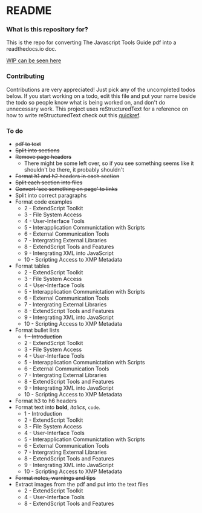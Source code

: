# README #

### What is this repository for? ###

This is the repo for converting The Javascript Tools Guide pdf into a readthedocs.io doc.

[WIP can be seen here](http://javascript-tools-guide.readthedocs.io/en/latest/)

### Contributing ###

Contributions are very appreciated! Just pick any of the uncompleted todos below. If you start working on a todo, edit this file and put your name beside the todo so people know what is being worked on, and don't do unnecessary work.
This project uses reStructuredText for a reference on how to write reStructuredText check out this [quickref](http://docutils.sourceforge.net/docs/user/rst/quickref.html).

### To do ###

- ~~pdf to text~~
- ~~Split into sections~~
- ~~Remove page headers~~
    - There might be some left over, so if you see something seems like it shouldn't be there, it probably shouldn't
- ~~Format h1 and h2 headers in each section~~
- ~~Split each section into files~~
- ~~Convert 'see something on page' to links~~
- Split into correct paragraphs
- Format code examples
    - 2 - ExtendScript Toolkit
    - 3 - File System Access
    - 4 - User-Interface Tools
    - 5 - Interapplication Communictation with Scripts
    - 6 - External Communication Tools
    - 7 - Intergrating External Libraries
    - 8 - ExtendScript Tools and Features
    - 9 - Intergrating XML into JavaScript
    - 10 - Scripting Access to XMP Metadata
- Format tables
    - 2 - ExtendScript Toolkit
    - 3 - File System Access
    - 4 - User-Interface Tools
    - 5 - Interapplication Communictation with Scripts
    - 6 - External Communication Tools
    - 7 - Intergrating External Libraries
    - 8 - ExtendScript Tools and Features
    - 9 - Intergrating XML into JavaScript
    - 10 - Scripting Access to XMP Metadata
- Format bullet lists
    - ~~1 - Introduction~~
    - 2 - ExtendScript Toolkit
    - 3 - File System Access
    - 4 - User-Interface Tools
    - 5 - Interapplication Communictation with Scripts
    - 6 - External Communication Tools
    - 7 - Intergrating External Libraries
    - 8 - ExtendScript Tools and Features
    - 9 - Intergrating XML into JavaScript
    - 10 - Scripting Access to XMP Metadata
- Format h3 to h6 headers
- Format text into **bold**, *italics*, `code`.
    - 1 - Introduction
    - 2 - ExtendScript Toolkit
    - 3 - File System Access
    - 4 - User-Interface Tools
    - 5 - Interapplication Communictation with Scripts
    - 6 - External Communication Tools
    - 7 - Intergrating External Libraries
    - 8 - ExtendScript Tools and Features
    - 9 - Intergrating XML into JavaScript
    - 10 - Scripting Access to XMP Metadata
- ~~Format notes, warnings and tips~~
- Extract images from the pdf and put into the text files
    - 2 - ExtendScript Toolkit
    - 4 - User-Interface Tools
    - 8 - ExtendScript Tools and Features
